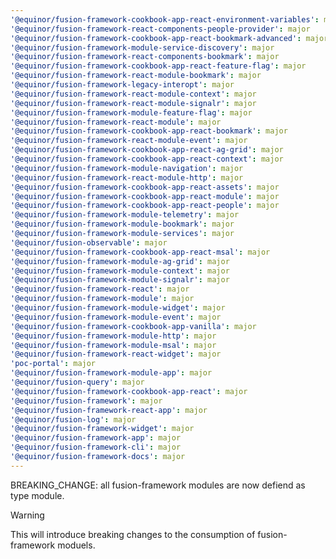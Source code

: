 ```yaml
---
'@equinor/fusion-framework-cookbook-app-react-environment-variables': major
'@equinor/fusion-framework-react-components-people-provider': major
'@equinor/fusion-framework-cookbook-app-react-bookmark-advanced': major
'@equinor/fusion-framework-module-service-discovery': major
'@equinor/fusion-framework-react-components-bookmark': major
'@equinor/fusion-framework-cookbook-app-react-feature-flag': major
'@equinor/fusion-framework-react-module-bookmark': major
'@equinor/fusion-framework-legacy-interopt': major
'@equinor/fusion-framework-react-module-context': major
'@equinor/fusion-framework-react-module-signalr': major
'@equinor/fusion-framework-module-feature-flag': major
'@equinor/fusion-framework-react-module': major
'@equinor/fusion-framework-cookbook-app-react-bookmark': major
'@equinor/fusion-framework-react-module-event': major
'@equinor/fusion-framework-cookbook-app-react-ag-grid': major
'@equinor/fusion-framework-cookbook-app-react-context': major
'@equinor/fusion-framework-module-navigation': major
'@equinor/fusion-framework-react-module-http': major
'@equinor/fusion-framework-cookbook-app-react-assets': major
'@equinor/fusion-framework-cookbook-app-react-module': major
'@equinor/fusion-framework-cookbook-app-react-people': major
'@equinor/fusion-framework-module-telemetry': major
'@equinor/fusion-framework-module-bookmark': major
'@equinor/fusion-framework-module-services': major
'@equinor/fusion-observable': major
'@equinor/fusion-framework-cookbook-app-react-msal': major
'@equinor/fusion-framework-module-ag-grid': major
'@equinor/fusion-framework-module-context': major
'@equinor/fusion-framework-module-signalr': major
'@equinor/fusion-framework-react': major
'@equinor/fusion-framework-module': major
'@equinor/fusion-framework-module-widget': major
'@equinor/fusion-framework-module-event': major
'@equinor/fusion-framework-cookbook-app-vanilla': major
'@equinor/fusion-framework-module-http': major
'@equinor/fusion-framework-module-msal': major
'@equinor/fusion-framework-react-widget': major
'poc-portal': major
'@equinor/fusion-framework-module-app': major
'@equinor/fusion-query': major
'@equinor/fusion-framework-cookbook-app-react': major
'@equinor/fusion-framework': major
'@equinor/fusion-framework-react-app': major
'@equinor/fusion-log': major
'@equinor/fusion-framework-widget': major
'@equinor/fusion-framework-app': major
'@equinor/fusion-framework-cli': major
'@equinor/fusion-framework-docs': major
---
```


BREAKING_CHANGE: all fusion-framework modules are now defiend as type module.

> [!WARNING]
> This will introduce breaking changes to the consumption of fusion-framework moduels.
